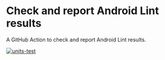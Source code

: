 # Check and report Android Lint results

A GitHub Action to check and report Android Lint results.

[![units-test](https://github.com/hidakatsuya/action-report-android-lint/actions/workflows/test.yml/badge.svg?branch=main)](https://github.com/hidakatsuya/action-report-android-lint/actions/workflows/test.yml)
